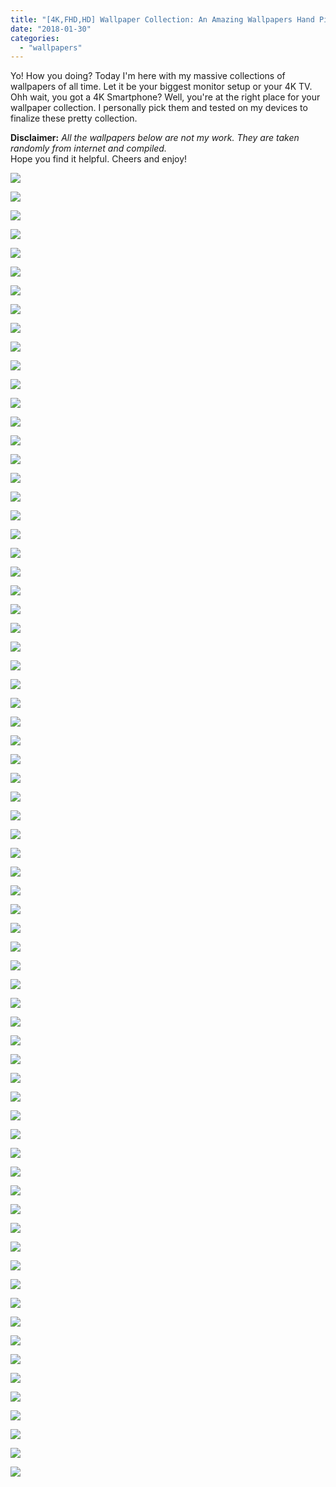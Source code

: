 ```yaml
---
title: "[4K,FHD,HD] Wallpaper Collection: An Amazing Wallpapers Hand Picked From The Internet"
date: "2018-01-30"
categories: 
  - "wallpapers"
---
```


Yo! How you doing? Today I'm here with my massive collections of wallpapers of all time. Let it be your biggest monitor setup or your 4K TV. Ohh wait, you got a 4K Smartphone? Well, you're at the right place for your wallpaper collection. I personally pick them and tested on my devices to finalize these pretty collection.  
  
**Disclaimer:** _All the wallpapers below are not my work. They are taken randomly from internet and compiled._  
Hope you find it helpful. Cheers and enjoy!  
  

[![](posts/2018/01/images/30.jpg)](https://2.bp.blogspot.com/-WtRegOlLGPs/Wm9vYPvYUdI/AAAAAAAAMS4/k2GN_Kw-Q-wIzT2cQL0r61tCZN596Nn1QCEwYBhgL/s1600/30.jpg)

  

[![](posts/2018/01/images/31.jpg)](https://2.bp.blogspot.com/-JBQoWeWnTbQ/Wm9vYUy1lNI/AAAAAAAAMS0/t4cVbnXRT6Uzdyl3jCOzdWAnjTAXVuLWACEwYBhgL/s1600/31.jpg)

  

[![](posts/2018/01/images/32.jpg)](https://3.bp.blogspot.com/-W8ZUPV1pU8E/Wm9vZyumFkI/AAAAAAAAMS4/3srv6M0xpoMh3Y3hLmsVuxljcdjxsbTAwCEwYBhgL/s1600/32.jpg)

  

[![](posts/2018/01/images/33.jpg)](https://2.bp.blogspot.com/-5nlqdUDU37k/Wm9vZaiPlEI/AAAAAAAAMS8/S5Zfeorm9FcokxnGk_cjKPhb-K9vSOYWgCEwYBhgL/s1600/33.jpg)

  

[![](posts/2018/01/images/37.jpg)](https://2.bp.blogspot.com/-TRcMgZ6xGO0/Wm9va5RRazI/AAAAAAAAMS0/LyqvdjpwEYYLH_MA536RTNlFrz_69lxfgCEwYBhgL/s1600/37.jpg)

  

[![](posts/2018/01/images/36.jpg)](https://2.bp.blogspot.com/-JxWJRj8CY-Y/Wm9va3puDPI/AAAAAAAAMS4/17ceYQZSfKEioLrDnh84y2mS9rzL5ph4wCEwYBhgL/s1600/36.jpg)

  

[![](posts/2018/01/images/35.jpg)](https://2.bp.blogspot.com/-NoRlbr5fbr0/Wm9vaQxfBcI/AAAAAAAAMSw/ybju_6FB3G0Zd1kaua612jRLZTYJ1kXUwCEwYBhgL/s1600/35.jpg)

  

[![](posts/2018/01/images/34.jpg)](https://3.bp.blogspot.com/-Ig7jdMMz3IE/Wm9vZoVyDII/AAAAAAAAMSw/zZlR6k4wzRUpYCadANEjAWYYnhOageHcwCEwYBhgL/s1600/34.jpg)

  

[![](posts/2018/01/images/38.jpg)](https://3.bp.blogspot.com/-UHm3UUjY3sA/Wm9vbVC_KPI/AAAAAAAAMTA/b0ktulu97149f_9Mje_WIYIRnuHOuYz1ACEwYBhgL/s1600/38.jpg)

  

[![](posts/2018/01/images/39.jpg)](https://3.bp.blogspot.com/-g8nNFcU4nq4/Wm9vb75zETI/AAAAAAAAMS4/zYqfliejca0CLF1kvsLd-8Qj34tTaGfBgCEwYBhgL/s1600/39.jpg)

  

[![](posts/2018/01/images/10.jpg)](https://1.bp.blogspot.com/-iHC7QCQt1_Y/Wm9vPTvpYsI/AAAAAAAAMS8/D4e_tmfGmLgsaIZoncA142Jlr8GjOqGiQCEwYBhgL/s1600/10.jpg)

  

[![](posts/2018/01/images/3.jpg)](https://3.bp.blogspot.com/-Jx3CN1fbHcc/Wm9vXxG_4yI/AAAAAAAAMS8/LSxxjfkLdc0aANtsJznZ2MpwET0H8IfcACEwYBhgL/s1600/3.jpg)

  

[![](posts/2018/01/images/2.jpg)](https://1.bp.blogspot.com/-ctGHUSgJXlE/Wm9vTllGGSI/AAAAAAAAMS0/EB22myTrCJkTkz16-pgaa4B7F8MScOA6QCEwYBhgL/s1600/2.jpg)

  

[![](posts/2018/01/images/1.jpg)](https://3.bp.blogspot.com/--cOLmAWd5LU/Wm9vPacO1MI/AAAAAAAAMTA/QeBrRZXkKBcXehiC_QjbEppyxqpc9ovFQCEwYBhgL/s1600/1.jpg)

  

[![](posts/2018/01/images/11.jpg)](https://2.bp.blogspot.com/-OBU8y93akX8/Wm9vPTyHpiI/AAAAAAAAMS0/Se5fW7YuszgRInwUH6zLuxiTbg6-M5gAwCEwYBhgL/s1600/11.jpg)

  

[![](posts/2018/01/images/12.jpg)](https://4.bp.blogspot.com/-oRDGQIz3zPI/Wm9vQxuHi3I/AAAAAAAAMS0/_TRLywUf0vAwwbeAIrSWWQ_th_b9e-u0wCEwYBhgL/s1600/12.jpg)

  

[![](posts/2018/01/images/13.jpg)](https://1.bp.blogspot.com/-tsz35sylWuU/Wm9vRNdYUgI/AAAAAAAAMS4/tqGWyFuf5uoIsgOBYpcf6Mheb52hHKQxgCEwYBhgL/s1600/13.jpg)

  

[![](posts/2018/01/images/17.jpg)](https://3.bp.blogspot.com/-eGUvXBVyBs0/Wm9vSe4suVI/AAAAAAAAMS4/AleNGf6G5mwSlLABp2FScD2nGvs6On6QgCEwYBhgL/s1600/17.jpg)

  

[![](posts/2018/01/images/16.jpg)](https://4.bp.blogspot.com/-BlQzqs1zfa8/Wm9vSoZK6BI/AAAAAAAAMS0/FS61-Jb8Qf8ZzK2RAU60u9KkpYgC1e3CQCEwYBhgL/s1600/16.jpg)

  

[![](posts/2018/01/images/21.jpg)](https://4.bp.blogspot.com/-wvAGCHeruvs/Wm9vUVmWNWI/AAAAAAAAMTA/98vIbmjY1KQujui-gikGE7E022Cx-fATACEwYBhgL/s1600/21.jpg)

  

[![](posts/2018/01/images/20.jpg)](https://2.bp.blogspot.com/-7qWTFVNHnvA/Wm9vUDD0tTI/AAAAAAAAMS4/VuCk4zgnIhYh76kYA958elfgc7coV9I0gCEwYBhgL/s1600/20.jpg)

  

[![](posts/2018/01/images/19.jpg)](https://1.bp.blogspot.com/--oP8FZdt-_g/Wm9vTcUTYoI/AAAAAAAAMTA/x9RHNEh_2eYQBMlEizde1PIEa59MFR9SwCEwYBhgL/s1600/19.jpg)

  

[![](posts/2018/01/images/15.jpg)](https://3.bp.blogspot.com/-8AxL_q3Xkxs/Wm9vRuYSXyI/AAAAAAAAMTA/3gyxsOLkD4QbHaKacPgdO2HswybisGTwgCEwYBhgL/s1600/15.jpg)

  

[![](posts/2018/01/images/14.jpg)](https://3.bp.blogspot.com/-8y7n-k9-rDs/Wm9vRECsxcI/AAAAAAAAMSw/C4hBmSCYH1go8T0OP7p56CxpRfRyoE2FQCEwYBhgL/s1600/14.jpg)

  

[![](posts/2018/01/images/18.jpg)](https://3.bp.blogspot.com/-fxaQNONS_sQ/Wm9vShRsBfI/AAAAAAAAMS4/cHdXaZ1gIEg7VuJoQF2-u2M64BFjrpmYgCEwYBhgL/s1600/18.jpg)

  

[![](posts/2018/01/images/25.jpg)](https://4.bp.blogspot.com/-zUkv_Vog_S4/Wm9vVpYYU2I/AAAAAAAAMSw/wF4GuvZKGa0TVpSgHfpTUp6EZjzRk6-gACEwYBhgL/s1600/25.jpg)

  

[![](posts/2018/01/images/29.jpg)](https://4.bp.blogspot.com/-G-IqaGcaTvQ/Wm9vXAYlhpI/AAAAAAAAMTA/Si8Oaeir4EMU6_UyfUQnuJBCNDBkcwxtgCEwYBhgL/s1600/29.jpg)

  

[![](posts/2018/01/images/28.jpg)](https://3.bp.blogspot.com/-t2GdRmiYOOc/Wm9vW7K2pgI/AAAAAAAAMSw/W-IdFkeUAmAtxP3T8NOoyM9xJI4BXGArQCEwYBhgL/s1600/28.jpg)

  

[![](posts/2018/01/images/24.jpg)](https://2.bp.blogspot.com/-Hgibz2vygRU/Wm9vV-81VPI/AAAAAAAAMSw/IVQHWXC0ZDIjYw1ic9vgyVLl4OEFFGMTwCEwYBhgL/s1600/24.jpg)

  

[![](posts/2018/01/images/23.jpg)](https://1.bp.blogspot.com/-HmOVaeycWoU/Wm9vUxlOeWI/AAAAAAAAMTA/KnLrxMB-0HECEx1PBUWM8VrYZo-y0Jw1QCEwYBhgL/s1600/23.jpg)

  

[![](posts/2018/01/images/27.jpg)](https://3.bp.blogspot.com/-piBH4AYWDQM/Wm9vWmmlUpI/AAAAAAAAMS4/ijYbOVt4RGMJMDpws21tjcH1cwU176QNQCEwYBhgL/s1600/27.jpg)

  

[![](posts/2018/01/images/26.jpg)](https://1.bp.blogspot.com/-8_6OHDmIBzA/Wm9vWCnuaaI/AAAAAAAAMS8/G5MstVXNI_ADW3NW2ZE4jRAGT4UBCI_MQCEwYBhgL/s1600/26.jpg)

  

[![](posts/2018/01/images/22.jpg)](https://3.bp.blogspot.com/-2emfO2V2CRY/Wm9vUh05sCI/AAAAAAAAMS8/WsL39q20nVIgBRa1ue9vtrnsT9oktcEMQCEwYBhgL/s1600/22.jpg)

  

[![](posts/2018/01/images/4311.jpg)](https://3.bp.blogspot.com/-tevtjYYC214/WnB0-0sTfOI/AAAAAAAAMUk/Rj4t0YvsaDkFNzmw1mJ6Na3rrrjLvwYlwCLcBGAs/s1600/4311.jpg)

  

[![](posts/2018/01/images/4658.jpg)](https://3.bp.blogspot.com/-PiEwXsEccwM/WnB0-wNAJ_I/AAAAAAAAMUo/iiK0SQCQLzEQ3HkRWcOYTyE6Q1P9LeSoACLcBGAs/s1600/4658.jpg)

  

[![](posts/2018/01/images/712496.jpg)](https://4.bp.blogspot.com/-DL59lSJdGMM/WnB0_v04rPI/AAAAAAAAMUs/gqQ65mmzvr8Ti3_COh67d7LAdz7UXaNCACLcBGAs/s1600/712496.jpg)

  

[![](posts/2018/01/images/Beautiful-Ellie-Goulding.jpg)](https://3.bp.blogspot.com/-gXGyjyFkphM/WnB0_zeFu6I/AAAAAAAAMUw/wXddafnGRDQD1uLYx6tYShKqZCGQw9qTQCLcBGAs/s1600/Beautiful-Ellie-Goulding.jpg)

  

[![](posts/2018/01/images/fake-daylight-gobo-praca-notes-73988.jpg)](https://4.bp.blogspot.com/-0zbbPJ5GiE0/WnB1GRn_MJI/AAAAAAAAMU8/Mo1m_zGyN5oTTMiNcQJoJz56WmvRs3U5wCLcBGAs/s1600/fake-daylight-gobo-praca-notes-73988.jpg)

  

[![](posts/2018/01/images/pagani_zonda_cinque_white_roadster_100511_3840x2160.jpg)](https://2.bp.blogspot.com/-x3_Ef3esPns/WnB1DvPxWGI/AAAAAAAAMU0/6nAkix0pvEwIALTjdYQEUWwAz3JVK_jhwCLcBGAs/s1600/pagani_zonda_cinque_white_roadster_100511_3840x2160.jpg)

  

[![](posts/2018/01/images/pexels-photo-110147.jpeg)](https://4.bp.blogspot.com/-t-Fs9oEpu84/WnB1G2_3aHI/AAAAAAAAMVA/KJNsYhWcNiktpr9YNFaZfgl9OiNBArbmwCLcBGAs/s1600/pexels-photo-110147.jpeg)

  

[![](posts/2018/01/images/pexels-photo-141635.jpeg)](https://2.bp.blogspot.com/-Z_AmWcSMf0Y/WnB1GQvXZmI/AAAAAAAAMU4/tayvuUtTtNYjg6pIn5J8t8UJMBPNceklACLcBGAs/s1600/pexels-photo-141635.jpeg)

  

[![](posts/2018/01/images/pexels-photo-206756.jpeg)](https://2.bp.blogspot.com/-hZWQ-G9Ev-U/WnB1NTKhxOI/AAAAAAAAMVM/7Gbb5PnBbP8T6XaFJi5O1srhB00P9T28ACLcBGAs/s1600/pexels-photo-206756.jpeg)

  

[![](posts/2018/01/images/pexels-photo-207962.jpeg)](https://1.bp.blogspot.com/-0Kkxb_JYc1s/WnB1I9aQwhI/AAAAAAAAMVE/imP99EzKMfIB2Etpux6emd_zKp0_EejpgCLcBGAs/s1600/pexels-photo-207962.jpeg)

  

[![](posts/2018/01/images/pexels-photo-302740.jpeg)](https://3.bp.blogspot.com/-6dhia07BHZ8/WnB1MegDX8I/AAAAAAAAMVI/400C-JpaM901QRN2buTU2uL_M-vt0pFZQCLcBGAs/s1600/pexels-photo-302740.jpeg)

  

[![](posts/2018/01/images/pexels-photo-325185.jpeg)](https://4.bp.blogspot.com/-i7nyiGlfTX8/WnB1VWQTMAI/AAAAAAAAMVg/ormaV4ZuwDESoTaupzsZiWDVJgje-u4NwCLcBGAs/s1600/pexels-photo-325185.jpeg)

  

[![](posts/2018/01/images/pexels-photo-338196.jpeg)](https://3.bp.blogspot.com/-zXH4OLmxLrY/WnB1P7UiKfI/AAAAAAAAMVQ/RTUye7PgqXEldB7nUFGiAyongxTXenRRQCLcBGAs/s1600/pexels-photo-338196.jpeg)

  

[![](posts/2018/01/images/pexels-photo-341858.jpg)](https://3.bp.blogspot.com/-NtNPSMP4UoY/WnB1QRnnACI/AAAAAAAAMVU/p8zAJQnu9JYnfG2HcHiNokv_vurIeTjAwCLcBGAs/s1600/pexels-photo-341858.jpg)

  

[![](posts/2018/01/images/skyline-buildings-new-york-skyscrapers.jpg)](https://4.bp.blogspot.com/-7mwB2OHygrk/WnB1ZDP0bhI/AAAAAAAAMVo/bA7JWHcLG-0NWUfUcIj4oHukJJx5p1DRwCLcBGAs/s1600/skyline-buildings-new-york-skyscrapers.jpg)

  

[![](posts/2018/01/images/wallhaven-545676.jpg)](https://3.bp.blogspot.com/-f1VbaYkNxl4/WnB1SH94VJI/AAAAAAAAMVY/GTJCRTIGl3Ig1hVsuvd5wJN0rYMyqk1qACLcBGAs/s1600/wallhaven-545676.jpg)

  

[![](posts/2018/01/images/wolf-torque-wolf-moon-cloud-45242.jpg)](https://2.bp.blogspot.com/-aUvJEftuKyE/WnB1WASytQI/AAAAAAAAMVk/8RfkoFXyJ3oFZIY4RqQlOkd7Hh81IZX4gCLcBGAs/s1600/wolf-torque-wolf-moon-cloud-45242.jpg)

  

[![](posts/2018/01/images/80.jpg)](https://3.bp.blogspot.com/-L9mMTLTZV3c/WnB6ABN8NyI/AAAAAAAAMWI/4CjQQsHAxMs5M2BeST3vFgokpXiY0KzbACLcBGAs/s1600/80.jpg)

  

[![](posts/2018/01/images/81.jpg)](https://4.bp.blogspot.com/-g4kAbkwcqiw/WnB6A2uIJuI/AAAAAAAAMWM/m51nBEKbQ-cC9-IhcIv2XrFR7yQBrbVGACLcBGAs/s1600/81.jpg)

  

[![](posts/2018/01/images/82.jpg)](https://1.bp.blogspot.com/-OLsNTgu8Auo/WnB6BGwm3RI/AAAAAAAAMWQ/3r5S595F_OgBodhqLzA8Mjf4xd333NaaACLcBGAs/s1600/82.jpg)

  

[![](posts/2018/01/images/83.jpg)](https://3.bp.blogspot.com/-zgIQkiM5k9E/WnB6BWhB5hI/AAAAAAAAMWU/MOsXgUHAbAA_VBis9U1WGJO2OVBgt1o7wCLcBGAs/s1600/83.jpg)

  

[![](posts/2018/01/images/84.jpg)](https://1.bp.blogspot.com/-ldXw9y4xy8g/WnB6CMKHXjI/AAAAAAAAMWc/GIAKzofVcnY3NoKcGeenU6n4T-Xty6c1wCLcBGAs/s1600/84.jpg)

  

[![](posts/2018/01/images/85.jpg)](https://1.bp.blogspot.com/-dcrdM8SWbTU/WnB6ByC4kPI/AAAAAAAAMWY/H6ksE6aMBLY93Pk9SbtWV9iW6gkBogGfwCLcBGAs/s1600/85.jpg)

  

[![](posts/2018/01/images/86.jpg)](https://3.bp.blogspot.com/-GpLyCaJIJAM/WnB6Cm43BiI/AAAAAAAAMWg/dgGEzfgB39smmZG7PJMrjUc5WKNxr4lqQCLcBGAs/s1600/86.jpg)

  

[![](posts/2018/01/images/87.jpg)](https://4.bp.blogspot.com/-i-x83iM76GU/WnB6DCPBXaI/AAAAAAAAMWk/J150FOX4s8AOduJB89qe2nO6gPUHmC9gwCLcBGAs/s1600/87.jpg)

  

[![](posts/2018/01/images/88.jpg)](https://4.bp.blogspot.com/-wcytNvy9pR8/WnB6DHCYbOI/AAAAAAAAMWo/HLgLCFSuuIYchkZYHg6Mz3EUebt1Wl7MgCLcBGAs/s1600/88.jpg)

  

[![](posts/2018/01/images/89.jpg)](https://3.bp.blogspot.com/-aiet332SHoA/WnB6Dmh-q8I/AAAAAAAAMWs/YJ98pR-n5qMV8OjR4-Bg22J_gcv-kURzACLcBGAs/s1600/89.jpg)

  

[![](posts/2018/01/images/90.jpg)](https://1.bp.blogspot.com/-oTbd0xudT3Q/WnB6D7YazJI/AAAAAAAAMWw/nFccWpd-1LUdxL7lyn1XknK74atP06kCACLcBGAs/s1600/90.jpg)

  

[![](posts/2018/01/images/91.jpg)](https://4.bp.blogspot.com/-DayuGP_nBs4/WnB6D6IRs8I/AAAAAAAAMW0/YQ5HUlUry0wjYiMz_PzIO_CSMaWaJwUUgCLcBGAs/s1600/91.jpg)

  

[![](posts/2018/01/images/92.jpg)](https://4.bp.blogspot.com/-DivvTRA7HZw/WnB6E5KnDuI/AAAAAAAAMW4/PFhUs9g3eSs3h3qwBZL_kPOvRWUX1hGIwCLcBGAs/s1600/92.jpg)

  

[![](posts/2018/01/images/93.jpg)](https://2.bp.blogspot.com/-Txb3geEjeCA/WnB6FLJFAXI/AAAAAAAAMW8/jlxrs6lHDIMrhNWYIt-lFzMIwRMcE1q4QCLcBGAs/s1600/93.jpg)

  

[![](posts/2018/01/images/94.jpg)](https://3.bp.blogspot.com/-iLs5KdOd_xw/WnB6FR0YzhI/AAAAAAAAMXA/l2ZTfOvx1mgtaLFoNvwiP0WqqALG6V_QQCLcBGAs/s1600/94.jpg)

  

[![](posts/2018/01/images/95.jpg)](https://3.bp.blogspot.com/-EflSFM64RoE/WnB6HFlhPHI/AAAAAAAAMXE/UJOtQVEK3HkrLlgzr4zh9cK-xYgHutVHQCLcBGAs/s1600/95.jpg)

  

[![](posts/2018/01/images/96.png)](https://2.bp.blogspot.com/-IprXeCZO7bk/WnB6Hkc6yHI/AAAAAAAAMXM/TN1tJLSCN5IMp64hN706GWm0sqkzDCrEwCLcBGAs/s1600/96.png)

  

[![](posts/2018/01/images/97.jpg)](https://4.bp.blogspot.com/-0LePYjLROFE/WnB6Ho34SBI/AAAAAAAAMXI/5FPyddhjEPw8KzVdyQtDyx9L743nPrG0gCLcBGAs/s1600/97.jpg)

  

[![](posts/2018/01/images/98.jpg)](https://3.bp.blogspot.com/-g9aR4O7XYKw/WnB6IU-ot1I/AAAAAAAAMXQ/OdzHvo7X7q8H6pQU2TA2vjWqPG4vBpanwCLcBGAs/s1600/98.jpg)

  

[![](posts/2018/01/images/99.jpg)](https://4.bp.blogspot.com/-L92kirEnvRs/WnB6IopXUHI/AAAAAAAAMXU/lI0D_tCF4QQwZKicSVWUVznLCDYQtTZ4wCLcBGAs/s1600/99.jpg)
